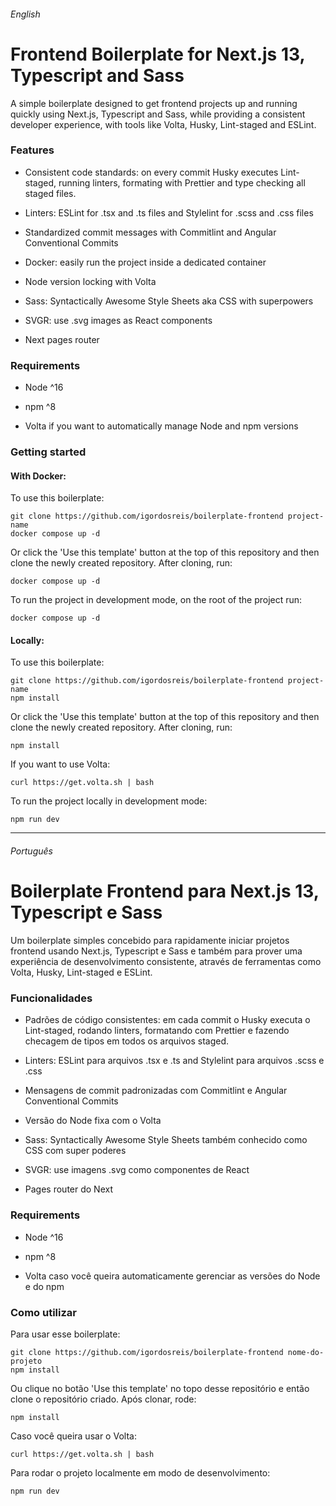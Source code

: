 ###### English

# Frontend Boilerplate for Next.js 13, Typescript and Sass

A simple boilerplate designed to get frontend projects up and running quickly using Next.js, Typescript and Sass, while providing a consistent developer experience, with tools like Volta, Husky, Lint-staged and ESLint.

### Features

- Consistent code standards: on every commit Husky executes Lint-staged, running linters, formating with Prettier and type checking all staged files.
- Linters: ESLint for .tsx and .ts files and Stylelint for .scss and .css files
- Standardized commit messages with Commitlint and Angular Conventional Commits
- Docker: easily run the project inside a dedicated container
- Node version locking with Volta

- Sass: Syntactically Awesome Style Sheets aka CSS with superpowers

- SVGR: use .svg images as React components

- Next pages router

### Requirements

- Node ^16

- npm ^8

- Volta if you want to automatically manage Node and npm versions

### Getting started

#### With Docker:

To use this boilerplate:

```shell
git clone https://github.com/igordosreis/boilerplate-frontend project-name
docker compose up -d
```

Or click the 'Use this template' button at the top of this repository and then clone the newly created repository. After cloning, run:

```shell
docker compose up -d
```

To run the project in development mode, on the root of the project run:

```shell
docker compose up -d
```

#### Locally:

To use this boilerplate:

```shell
git clone https://github.com/igordosreis/boilerplate-frontend project-name
npm install
```

Or click the 'Use this template' button at the top of this repository and then clone the newly created repository. After cloning, run:

```shell
npm install
```

If you want to use Volta:

```shell
curl https://get.volta.sh | bash
```

To run the project locally in development mode:

```shell
npm run dev
```

---

###### Português

# Boilerplate Frontend para Next.js 13, Typescript e Sass

Um boilerplate simples concebido para rapidamente iniciar projetos frontend usando Next.js, Typescript e Sass e também para prover uma experiência de desenvolvimento consistente, através de ferramentas como Volta, Husky, Lint-staged e ESLint.

### Funcionalidades

- Padrões de código consistentes: em cada commit o Husky executa o Lint-staged, rodando linters, formatando com Prettier e fazendo checagem de tipos em todos os arquivos staged.
- Linters: ESLint para arquivos .tsx e .ts and Stylelint para arquivos .scss e .css
- Mensagens de commit padronizadas com Commitlint e Angular Conventional Commits
- Versão do Node fixa com o Volta

- Sass: Syntactically Awesome Style Sheets também conhecido como CSS com super poderes

- SVGR: use imagens .svg como componentes de React

- Pages router do Next

### Requirements

- Node ^16

- npm ^8

- Volta caso você queira automaticamente gerenciar as versões do Node e do npm

### Como utilizar

Para usar esse boilerplate:

```shell
git clone https://github.com/igordosreis/boilerplate-frontend nome-do-projeto
npm install
```

Ou clique no botão 'Use this template' no topo desse repositório e então clone o repositório criado. Após clonar, rode:

```shell
npm install
```

Caso você queira usar o Volta:

```shell
curl https://get.volta.sh | bash
```

Para rodar o projeto localmente em modo de desenvolvimento:

```shell
npm run dev
```
